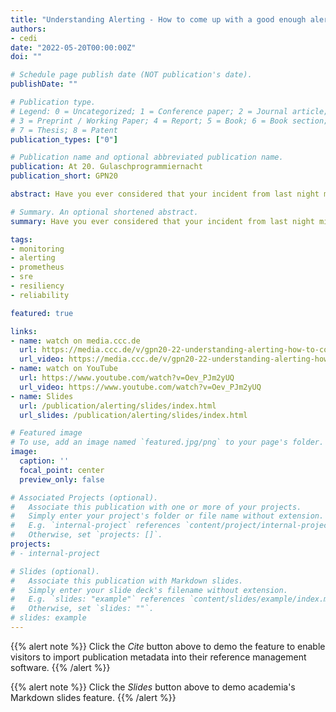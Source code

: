 ```yaml
---
title: "Understanding Alerting - How to come up with a good enough alerting strategy"
authors:
- cedi
date: "2022-05-20T00:00:00Z"
doi: ""

# Schedule page publish date (NOT publication's date).
publishDate: ""

# Publication type.
# Legend: 0 = Uncategorized; 1 = Conference paper; 2 = Journal article;
# 3 = Preprint / Working Paper; 4 = Report; 5 = Book; 6 = Book section;
# 7 = Thesis; 8 = Patent
publication_types: ["0"]

# Publication name and optional abbreviated publication name.
publication: At 20. Gulaschprogrammiernacht
publication_short: GPN20

abstract: Have you ever considered that your incident from last night might actually be something very positive? No? Then you should watch this talk! I'm going to introduce you to some concepts in the domain of resiliency engineering and then have a look into how you can build an alerting strategy that doesn't page you unnecessarily at 3am. We will have a look into various topics inside the monitoring and alerting domain and how to connect them to make your monitoring and alerting solution better. We will not talk about particular tools or ready-to-use solutions but rather concepts how you can build a comprehensive system with any tool.

# Summary. An optional shortened abstract.
summary: Have you ever considered that your incident from last night might actually be something very positive? No? Then you should watch this talk! I'm going to introduce you to some concepts in the domain of resiliency engineering and then have a look into how you can build an alerting strategy that doesn't page you unnecessarily at 3am.

tags:
- monitoring
- alerting
- prometheus
- sre
- resiliency
- reliability

featured: true

links:
- name: watch on media.ccc.de
  url: https://media.ccc.de/v/gpn20-22-understanding-alerting-how-to-come-up-with-a-good-enough-alerting-strategy
  url_video: https://media.ccc.de/v/gpn20-22-understanding-alerting-how-to-come-up-with-a-good-enough-alerting-strategy
- name: watch on YouTube
  url: https://www.youtube.com/watch?v=Oev_PJm2yUQ
  url_video: https://www.youtube.com/watch?v=Oev_PJm2yUQ
- name: Slides
  url: /publication/alerting/slides/index.html
  url_slides: /publication/alerting/slides/index.html

# Featured image
# To use, add an image named `featured.jpg/png` to your page's folder. 
image:
  caption: ''
  focal_point: center
  preview_only: false

# Associated Projects (optional).
#   Associate this publication with one or more of your projects.
#   Simply enter your project's folder or file name without extension.
#   E.g. `internal-project` references `content/project/internal-project/index.md`.
#   Otherwise, set `projects: []`.
projects:
# - internal-project

# Slides (optional).
#   Associate this publication with Markdown slides.
#   Simply enter your slide deck's filename without extension.
#   E.g. `slides: "example"` references `content/slides/example/index.md`.
#   Otherwise, set `slides: ""`.
# slides: example
---
```


{{% alert note %}}
Click the *Cite* button above to demo the feature to enable visitors to import publication metadata into their reference management software.
{{% /alert %}}

{{% alert note %}}
Click the *Slides* button above to demo academia's Markdown slides feature.
{{% /alert %}}
